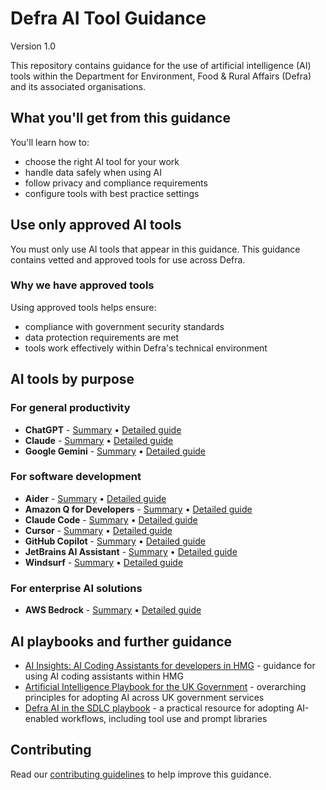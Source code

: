 # Defra AI Tool Guidance
Version 1.0

This repository contains guidance for the use of artificial intelligence (AI) tools within the Department for Environment, Food & Rural Affairs (Defra) and its associated organisations.

## What you'll get from this guidance

You'll learn how to:
- choose the right AI tool for your work
- handle data safely when using AI
- follow privacy and compliance requirements
- configure tools with best practice settings

## Use only approved AI tools
You must only use AI tools that appear in this guidance. This guidance contains vetted and approved tools for use across Defra.

### Why we have approved tools
Using approved tools helps ensure:

- compliance with government security standards
- data protection requirements are met
- tools work effectively within Defra's technical environment

## AI tools by purpose

### For general productivity
- **ChatGPT** - [Summary](tool-guidance/chat-gpt-summary.md) • [Detailed guide](tool-guidance/chat-gpt-detailed.md)
- **Claude** - [Summary](tool-guidance/claude-summary.md) • [Detailed guide](tool-guidance/claude-detailed.md)
- **Google Gemini** - [Summary](tool-guidance/google-gemini-summary.md) • [Detailed guide](tool-guidance/google-gemini-detailed.md)

### For software development
- **Aider** - [Summary](tool-guidance/aider-summary.md) • [Detailed guide](tool-guidance/aider-detailed.md)
- **Amazon Q for Developers** - [Summary](tool-guidance/amazon-q-developers-summary.md) • [Detailed guide](tool-guidance/amazon-q-developers-detailed.md)
- **Claude Code** - [Summary](tool-guidance/claude-code-summary.md) • [Detailed guide](tool-guidance/claude-code-detailed.md)
- **Cursor** - [Summary](tool-guidance/cursor-summary.md) • [Detailed guide](tool-guidance/cursor-detailed.md)
- **GitHub Copilot** - [Summary](tool-guidance/github-copilot-summary.md) • [Detailed guide](tool-guidance/github-copilot-detailed.md)
- **JetBrains AI Assistant** - [Summary](tool-guidance/jetbrains-ai-assistant-intellij-summary.md) • [Detailed guide](tool-guidance/jetbrains-ai-assistant-intellij-detailed.md)
- **Windsurf** - [Summary](tool-guidance/windsurf-summary.md) • [Detailed guide](tool-guidance/windsurf-detailed.md)

### For enterprise AI solutions
- **AWS Bedrock** - [Summary](tool-guidance/aws-bedrock-summary.md) • [Detailed guide](tool-guidance/aws-bedrock-detailed.md)

## AI playbooks and further guidance

- [AI Insights: AI Coding Assistants for developers in HMG](https://www.gov.uk/government/publications/ai-insights/ai-insights-ai-coding-assistants-for-developers-in-hmg-html) - guidance for using AI coding assistants within HMG
- [Artificial Intelligence Playbook for the UK Government](https://www.gov.uk/government/publications/ai-playbook-for-the-uk-government/artificial-intelligence-playbook-for-the-uk-government-html) - overarching principles for adopting AI across UK government services
- [Defra AI in the SDLC playbook](https://defra.github.io/defra-ai-sdlc/) - a practical resource for adopting AI-enabled workflows, including tool use and prompt libraries

## Contributing

Read our [contributing guidelines](CONTRIBUTING.md) to help improve this guidance.
